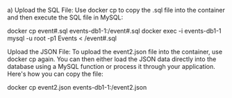 a) Upload the SQL File:
Use docker cp to copy the .sql file into the container and then execute the SQL file in MySQL:

docker cp event#.sql events-db1-1:/event#.sql
docker exec -i events-db1-1 mysql -u root -p1 Events < /event#.sql

Upload the JSON File:
To upload the event2.json file into the container, use docker cp again. You can then either load the JSON data directly into the database using a MySQL function or process it through your application. Here's how you can copy the file:


docker cp event2.json events-db1-1:/event2.json

